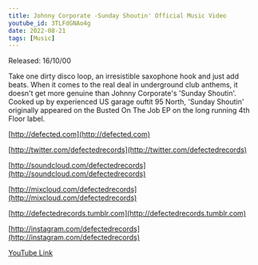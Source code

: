 ```yaml
---
title: Johnny Corporate -Sunday Shoutin' Official Music Video
youtube_id: 3TLFdGNAo4g
date: 2022-08-21
tags: [Music]
---
```

Released: 16/10/00

Take one dirty disco loop, an irresistible saxophone hook and just add beats. When it comes to the real deal in underground club anthems, it doesn't get more genuine than Johnny Corporate's 'Sunday Shoutin'. Cooked up by experienced US garage ouftit 95 North, 'Sunday Shoutin' originally appeared on the Busted On The Job EP on the long running 4th Floor label.

[http://defected.com](http://defected.com)

[http://twitter.com/defectedrecords](http://twitter.com/defectedrecords)

[http://soundcloud.com/defectedrecords](http://soundcloud.com/defectedrecords)

[http://mixcloud.com/defectedrecords](http://mixcloud.com/defectedrecords)

[http://defectedrecords.tumblr.com](http://defectedrecords.tumblr.com)

[http://instagram.com/defectedrecords](http://instagram.com/defectedrecords)


[YouTube Link](https://www.youtube.com/watch?v=3TLFdGNAo4g)
